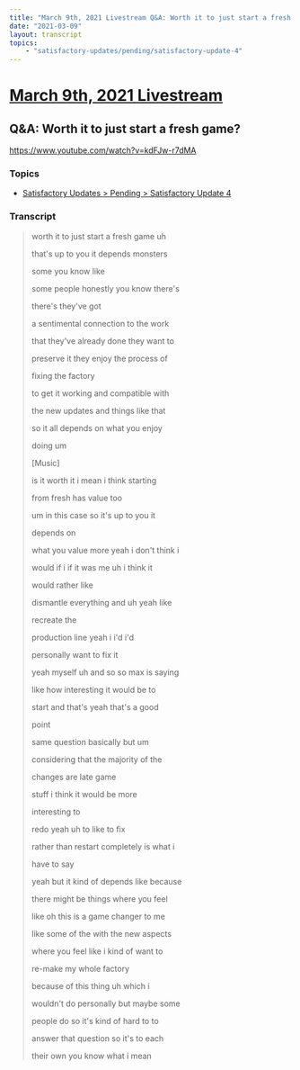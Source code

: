 ```yaml
---
title: "March 9th, 2021 Livestream Q&A: Worth it to just start a fresh game?"
date: "2021-03-09"
layout: transcript
topics:
    - "satisfactory-updates/pending/satisfactory-update-4"
---
```

# [March 9th, 2021 Livestream](../2021-03-09.md)
## Q&A: Worth it to just start a fresh game?
https://www.youtube.com/watch?v=kdFJw-r7dMA

### Topics
* [Satisfactory Updates > Pending > Satisfactory Update 4](../topics/satisfactory-updates/pending/satisfactory-update-4.md)

### Transcript

> worth it to just start a fresh game uh
>
> that's up to you it depends monsters
>
> some you know like
>
> some people honestly you know there's
>
> there's they've got
>
> a sentimental connection to the work
>
> that they've already done they want to
>
> preserve it they enjoy the process of
>
> fixing the factory
>
> to get it working and compatible with
>
> the new updates and things like that
>
> so it all depends on what you enjoy
>
> doing um
>
> [Music]
>
> is it worth it i mean i think starting
>
> from fresh has value too
>
> um in this case so it's up to you it
>
> depends on
>
> what you value more yeah i don't think i
>
> would if i if it was me uh i think it
>
> would rather like
>
> dismantle everything and uh yeah like
>
> recreate the
>
> production line yeah i i'd i'd
>
> personally want to fix it
>
> yeah myself uh and so so max is saying
>
> like how interesting it would be to
>
> start and that's yeah that's a good
>
> point
>
> same question basically but um
>
> considering that the majority of the
>
> changes are late game
>
> stuff i think it would be more
>
> interesting to
>
> redo yeah uh to like to fix
>
> rather than restart completely is what i
>
> have to say
>
> yeah but it kind of depends like because
>
> there might be things where you feel
>
> like oh this is a game changer to me
>
> like some of the with the new aspects
>
> where you feel like i kind of want to
>
> re-make my whole factory
>
> because of this thing uh which i
>
> wouldn't do personally but maybe some
>
> people do so it's kind of hard to to
>
> answer that question so it's to each
>
> their own you know what i mean

